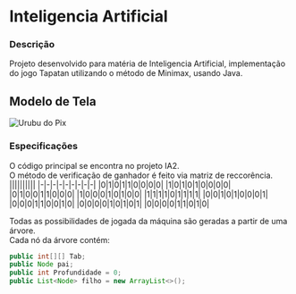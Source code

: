 # Inteligencia Artificial

### Descrição
Projeto desenvolvido para matéria de Inteligencia Artificial, implementação do jogo Tapatan utilizando o método de Minimax, usando Java.

## Modelo de Tela
![Urubu do Pix](https://github.com/MacedoCZY/IA-I-Tapatan-Minimax/blob/main/Tela.PNG)

### Especificações
O código principal se encontra no projeto IA2.\
O método de verificação de ganhador é feito via matriz de reccorência.\
||||||||||
|-|-|-|-|-|-|-|-|-|
|0|1|0|1|1|0|0|0|0|
|1|0|1|0|1|0|0|0|0|
|0|1|0|0|1|1|0|0|0|
|1|0|0|0|1|0|1|0|0|
|1|1|1|1|0|1|1|1|1|
|0|0|1|0|1|0|0|0|1|
|0|0|0|1|1|0|0|1|0|
|0|0|0|0|1|0|1|0|1|
|0|0|0|0|1|1|0|1|0|

Todas as possibilidades de jogada da máquina são geradas a partir de uma árvore.\
Cada nó da árvore contém:
```java
public int[][] Tab;
public Node pai;
public int Profundidade = 0;
public List<Node> filho = new ArrayList<>();
```
